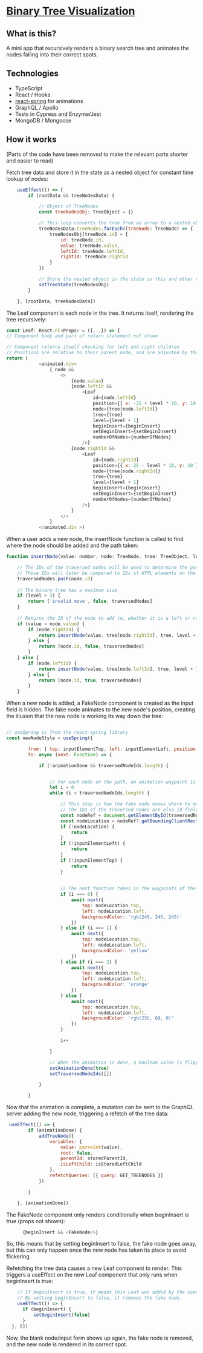 # [Binary Tree Visualization](https://tree-project-mark.herokuapp.com/)

## What is this?

A mini app that recursively renders a binary search tree and animates the nodes falling into their correct spots.

## Technologies 

- TypeScript
- React / Hooks
- [react-spring](https://react-spring.io) for animations
- GraphQL / Apollo
- Tests in Cypress and Enzyme/Jest
- MongoDB / Mongoose

## How it works

(Parts of the code have been removed to make the relevant parts shorter and easier to read)

Fetch tree data and store it in the state as a nested object for constant time lookup of nodes:
```javascript
    useEffect(() => {
        if (rootData && treeNodesData) {

            // Object of TreeNodes
            const treeNodesObj: TreeObject = {}

            // This loop converts the tree from an array to a nested object for constant time lookup of nodes
            treeNodesData.treeNodes.forEach((treeNode: TreeNode) => {
                treeNodesObj[treeNode.id] = {
                    id: treeNode.id,
                    value: treeNode.value,
                    leftId: treeNode.leftId,
                    rightId: treeNode.rightId
                }
            })

            // Store the nested object in the state so this and other components have access to it
            setTreeState(treeNodesObj)
        }

    }, [rootData, treeNodesData])

```


The Leaf component is each node in the tree. It returns itself, rendering the tree recursively:
```javascript
const Leaf: React.FC<Props> = ({...}) => {
// Component body and part of return statement not shown

// Component returns itself checking for left and right children
// Positions are relative to their parent node, and are adjusted by the level (nodes further down the tree are closer together)
return (
            <animated.div>
                { node &&
                    <>
                        {node.value}
                        {node.leftId &&
                            <Leaf
                                id={node.leftId}
                                position={{ x: -25 + level * 10, y: 10 }}
                                node={tree[node.leftId]}
                                tree={tree}
                                level={level + 1}
                                beginInsert={beginInsert}
                                setBeginInsert={setBeginInsert}
                                numberOfNodes={numberOfNodes}
                            />}
                        {node.rightId &&
                            <Leaf
                                id={node.rightId}
                                position={{ x: 25 - level * 10, y: 10 }}
                                node={tree[node.rightId]}
                                tree={tree}
                                level={level + 1}
                                beginInsert={beginInsert}
                                setBeginInsert={setBeginInsert}
                                numberOfNodes={numberOfNodes}
                            />}
                        }
                    </>
                }
            </animated.div >)
```

When a user adds a new node, the insertNode function is called to find where the node should be added and the path taken: 
```javascript
function insertNode(value: number, node: TreeNode, tree: TreeObject, level: number, traversedNodes: string[] = []): [string, boolean, string[]] {

    // The IDs of the traversed nodes will be used to determine the path of the animation
    // These IDs will later be compared to IDs of HTML elements on the screen to get locations
    traversedNodes.push(node.id)
    
    // The binary tree has a maximum size
    if (level > 3) {
        return ['invalid move', false, traversedNodes]
    }
    
    // Returns the ID of the node to add to, whether it is a left or right child, and the array of traversed node IDs
    if (value > node.value) {
        if (node.rightId) {
            return insertNode(value, tree[node.rightId], tree, level + 1, traversedNodes)
        } else {
            return [node.id, false, traversedNodes]
        }
    } else {
        if (node.leftId) {
            return insertNode(value, tree[node.leftId], tree, level + 1, traversedNodes)
        } else {
            return [node.id, true, traversedNodes]
        }
    }
```

When a new node is added, a FakeNode component is created as the input field is hidden. The fake node animates to the new node's position, creating the illusion that the new node is working its way down the tree:
```javascript

// useSpring is from the react-spring library
const newNodeStyle = useSpring({

        from: { top: inputElementTop, left: inputElementLeft, position: 'fixed', backgroundColor: 'rgb(245, 245, 245)', opacity: 1 },
        to: async (next: Function) => {

            if (!animationDone && traversedNodeIds.length) {


                // For each node on the path, an animation waypoint is created using the IDs of each node found with the insertNode function
                let i = 0
                while (i < traversedNodeIds.length) {

                    // This step is how the fake node knows where to move to. 
                    // The IDs of the traversed nodes are also id fields on the corresponding HTML elements
                    const nodeRef = document.getElementById(traversedNodeIds[i])
                    const nodeLocation = nodeRef?.getBoundingClientRect()
                    if (!nodeLocation) {
                        return
                    }
                    if (!inputElementLeft) {
                        return
                    }
                    if (!inputElementTop) {
                        return
                    }
                  
                  
                    // The next function takes in the waypoints of the animation, found based on the locations of the traversed nodes
                    if (i === 0) {
                        await next({
                            top: nodeLocation.top,
                            left: nodeLocation.left,
                            backgroundColor: 'rgb(245, 245, 245)'
                        })
                    } else if (i === 1) {
                        await next({
                            top: nodeLocation.top,
                            left: nodeLocation.left,
                            backgroundColor: 'yellow'
                        })
                    } else if (i === 2) {
                        await next({
                            top: nodeLocation.top,
                            left: nodeLocation.left,
                            backgroundColor: 'orange'
                        })
                    } else {
                        await next({
                            top: nodeLocation.top,
                            left: nodeLocation.left,
                            backgroundColor: 'rgb(255, 69, 0)'
                        })
                    }

                    i++

                }

                // When the animation is done, a boolean value is flipped to true and the traversed node IDs are cleared
                setAnimationDone(true)
                setTraversedNodeIds([])

            }

        }
```

Now that the animation is complete, a mutation can be sent to the GraphQL server adding the new node, triggering a refetch of the tree data:
```javascript
 useEffect(() => {
        if (animationDone) {
            addTreeNode({
                variables: {
                    value: parseInt(value),
                    root: false,
                    parentId: storedParentId,
                    isLeftChild: isStoredLeftChild
                },
                refetchQueries: [{ query: GET_TREENODES }]
            })

        }

    }, [animationDone])
  ```
  
  The FakeNode component only renders conditionally when beginInsert is true (props not shown):
  ```javascript
        {beginInsert && <FakeNode/>}
  ```
  
  So, this means that by setting beginInsert to false, the fake node goes away, but this can only happen once the new node has taken its place to avoid flickering.

  Refetching the tree data causes a new Leaf component to render. This triggers a useEffect on the new Leaf component that only runs when beginInsert is true:
  ```javascript
      // If beginInsert is true, it means this Leaf was added by the user, not when the page first loaded.
      // By setting beginInsert to false, it removes the fake node. 
      useEffect(() => {
        if (beginInsert) {
            setBeginInsert(false)
        }
    }, [])
  ```
  
  Now, the blank node/input form shows up again, the fake node is removed, and the new node is rendered in its correct spot.
